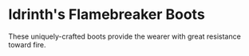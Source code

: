 # Idrinth's Flamebreaker Boots
These uniquely-crafted boots provide the wearer with great resistance toward fire.
